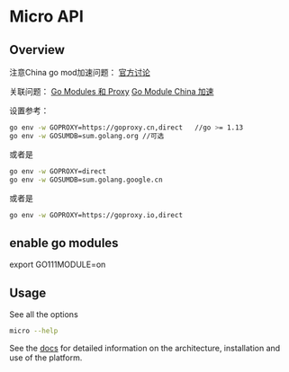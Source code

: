 # Micro  API

## Overview

注意China go mod加速问题：
[官方讨论](https://github.com/golang/go/issues/31755)

关联问题：
[Go Modules 和 Proxy](https://github.com/guanhui07/blog/issues/642)
[Go Module China 加速](https://github.com/developer-learning/night-reading-go/issues/468)

设置参考：

```bash
go env -w GOPROXY=https://goproxy.cn,direct   //go >= 1.13
go env -w GOSUMDB=sum.golang.org //可选
```

或者是

```bash
go env -w GOPROXY=direct
go env -w GOSUMDB=sum.golang.google.cn
```

或者是

```bash
go env -w GOPROXY=https://goproxy.io,direct
```

## enable go modules

export GO111MODULE=on

## Usage

See all the options

```bash
micro --help
```

See the [docs](https://micro.mu/docs/) for detailed information on the architecture, installation and use of the platform.
